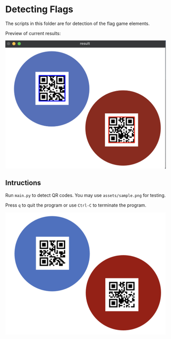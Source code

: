 # Detecting Flags

The scripts in this folder are for detection of the flag game elements.

Preview of current results:

![Sample Result](assets/sample_result.png)

## Intructions

Run `main.py` to detect QR codes. You may use `assets/sample.png` for testing.

Press `q` to quit the program or use `Ctrl-C` to terminate the program.

![Sample Image](assets/sample.png)